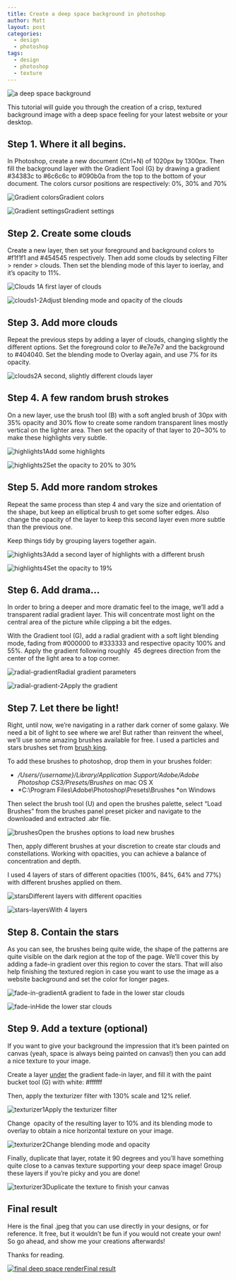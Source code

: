 ```yaml
---
title: Create a deep space background in photoshop
author: Matt
layout: post
categories:
  - design
  - photoshop
tags:
  - design
  - photoshop
  - texture
---
```

<p class="attachement"><span><img src="http://blog.ekynoxe.com/wp-content/uploads/2010/09/intro.jpg" alt="a deep space background" /></span></p>

This tutorial will guide you through the creation of a crisp, textured background image with a deep space feeling for your latest website or your desktop.

<!--more-->

## Step 1. Where it all begins.

In Photoshop, create a new document (Ctrl+N) of 1020px by 1300px. Then fill the background layer with the Gradient Tool (G) by drawing a gradient #34383c to #6c6c6c to #090b0a from the top to the bottom of your document. The colors cursor positions are respectively: 0%, 30% and 70%

<p class="attachement"><span><img src="http://blog.ekynoxe.com/wp-content/uploads/2010/09/2.jpg" alt="Gradient colors" /><span>Gradient colors</span></span></p>

<p class="attachement"><span><img src="http://blog.ekynoxe.com/wp-content/uploads/2010/09/3.jpg" alt="Gradient settings" /><span>Gradient settings</span></span></p>

## Step 2. Create some clouds

Create a new layer, then set your foreground and background colors to #f1f1f1 and #454545 respectively. Then add some clouds by selecting Filter > render > clouds. Then set the blending mode of this layer to ioerlay, and it&#8217;s opacity to 11%.

<p class="attachement"><span><img src="http://blog.ekynoxe.com/wp-content/uploads/2010/09/clouds1.jpg" alt="Clouds 1" /><span>A first layer of clouds</span></span></p>

<p class="attachement"><span><img src="http://blog.ekynoxe.com/wp-content/uploads/2010/09/clouds1-2.jpg" alt="clouds1-2" /><span>Adjust blending mode and opacity of the clouds</span></span></p>

## Step 3. Add more clouds

Repeat the previous steps by adding a layer of clouds, changing slightly the different options. Set the foreground color to #e7e7e7 and the background to #404040. Set the blending mode to Overlay again, and use 7% for its opacity.

<p class="attachement"><span><img src="http://blog.ekynoxe.com/wp-content/uploads/2010/09/clouds2.jpg" alt="clouds2" /><span>A second, slightly different clouds layer</span></span></p>

## Step 4. A few random brush strokes

On a new layer, use the brush tool (B) with a soft angled brush of 30px with 35% opacity and 30% flow to create some random transparent lines mostly vertical on the lighter area. Then set the opacity of that layer to 20~30% to make these highlights very subtle.

<p class="attachement"><span><img src="http://blog.ekynoxe.com/wp-content/uploads/2010/09/7-highlights1.jpg" alt="highlights1" /><span>Add some highlights</span></span></p>

<p class="attachement"><span><img src="http://blog.ekynoxe.com/wp-content/uploads/2010/09/8-highlights2.jpg" alt="highlights2" /><span>Set the opacity to 20% to 30%</span></span></p>

## Step 5. Add more random strokes

Repeat the same process than step 4 and vary the size and orientation of the shape, but keep an elliptical brush to get some softer edges. Also change the opacity of the layer to keep this second layer even more subtle than the previous one.

Keep things tidy by grouping layers together again.

<p class="attachement"><span><img src="http://blog.ekynoxe.com/wp-content/uploads/2010/09/9-highlights3.jpg" alt="highlights3" /><span>Add a second layer of highlights with a different brush</span></span></p>

<p class="attachement"><span><img src="http://blog.ekynoxe.com/wp-content/uploads/2010/09/10-highlights4.jpg" alt="highlights4" /><span>Set the opacity to 19%</span></span></p>

## Step 6. Add drama&#8230;

In order to bring a deeper and more dramatic feel to the image, we&#8217;ll add a transparent radial gradient layer. This will concentrate most light on the central area of the picture while clipping a bit the edges.

With the Gradient tool (G), add a radial gradient with a soft light blending mode, fading from #000000 to #333333 and respective opacity 100% and 55%. Apply the gradient following roughly  45 degrees direction from the center of the light area to a top corner.

<p class="attachement"><span><img src="http://blog.ekynoxe.com/wp-content/uploads/2010/09/11-radial-gradient.jpg" alt="radial-gradient" /><span>Radial gradient parameters</span></span></p>

<p class="attachement"><span><img src="http://blog.ekynoxe.com/wp-content/uploads/2010/09/12-radial-gradient-2.jpg" alt="radial-gradient-2" /><span>Apply the gradient</span></span></p>

## Step 7. Let there be light!

Right, until now, we&#8217;re navigating in a rather dark corner of some galaxy. We need a bit of light to see where we are! But rather than reinvent the wheel, we&#8217;ll use some amazing brushes available for free. I used a particles and stars brushes set from [brush king][1].

To add these brushes to photoshop, drop them in your brushes folder:

*   */Users/{username}/Library/Application Support/Adobe/Adobe Photoshop CS3/Presets/Brushes* on mac OS X
*   *C:\Program Files\Adobe\Photoshop\Presets\Brushes *on Windows

Then select the brush tool (U) and open the brushes palette, select &#8220;Load Brushes&#8221; from the brushes panel preset picker and navigate to the downloaded and extracted .abr file.

<p class="attachement"><span><img src="http://blog.ekynoxe.com/wp-content/uploads/2010/09/brushes.jpg" alt="brushes" /><span>Open the brushes options to load new brushes</span></span></p>

Then, apply different brushes at your discretion to create star clouds and constellations. Working with opacities, you can achieve a balance of concentration and depth.

I used 4 layers of stars of different opacities (100%, 84%, 64% and 77%) with different brushes applied on them.

<p class="attachement"><span><img src="http://blog.ekynoxe.com/wp-content/uploads/2010/09/13-stars.jpg" alt="stars" /><span>Different layers with different opacities</span></span></p>

<p class="attachement"><span><img src="http://blog.ekynoxe.com/wp-content/uploads/2010/09/14-stars-layers.jpg" alt="stars-layers" /><span>With 4 layers</span></span></p>

## Step 8. Contain the stars

As you can see, the brushes being quite wide, the shape of the patterns are quite visible on the dark region at the top of the page. We&#8217;ll cover this by adding a fade-in gradient over this region to cover the stars. That will also help finishing the textured region in case you want to use the image as a website background and set the color for longer pages.

<p class="attachement"><span><img src="http://blog.ekynoxe.com/wp-content/uploads/2010/09/15-fade-in-gradient.jpg" alt="fade-in-gradient" /><span>A gradient to fade in the lower star clouds</span></span></p>

<p class="attachement"><span><img src="http://blog.ekynoxe.com/wp-content/uploads/2010/09/16-fade-in.jpg" alt="fade-in" /><span>Hide the lower star clouds</span></span></p>

## Step 9. Add a texture (optional)

If you want to give your background the impression that it&#8217;s been painted on canvas (yeah, space is always being painted on canvas!) then you can add a nice texture to your image.

Create a layer <span style="text-decoration: underline;">under</span> the gradient fade-in layer, and fill it with the paint bucket tool (G) with white: #ffffff

Then, apply the texturizer filter with 130% scale and 12% relief.

<p class="attachement"><span><img src="http://blog.ekynoxe.com/wp-content/uploads/2010/09/17-texturizer.jpg" alt="texturizer1" /><span>Apply the texturizer filter</span></span></p>

Change  opacity of the resulting layer to 10% and its blending mode to overlay to obtain a nice horizontal texture on your image.

<p class="attachement"><span><img src="http://blog.ekynoxe.com/wp-content/uploads/2010/09/18-texturizer2.jpg" alt="texturizer2" /><span>Change blending mode and opacity</span></span></p>

Finally, duplicate that layer, rotate it 90 degrees and you&#8217;ll have something quite close to a canvas texture supporting your deep space image! Group these layers if you&#8217;re picky and you are done!

<p class="attachement"><span><img src="http://blog.ekynoxe.com/wp-content/uploads/2010/09/19-texturizer3.jpg" alt="texturizer3" /><span>Duplicate the texture to finish your canvas</span></span></p>

## Final result

Here is the final .jpeg that you can use directly in your designs, or for reference. It free, but it wouldn&#8217;t be fun if you would not create your own! So go ahead, and show me your creations afterwards!

Thanks for reading.

<p class="attachement"><a href="http://blog.ekynoxe.com/wp-content/uploads/2010/09/deep_space1.jpg" title="final deep space render" rel="lightbox[215]"><img src="http://blog.ekynoxe.com/wp-content/uploads/2010/09/deep_space1-235x300.jpg" alt="final deep space render" /><span>Final result</span></a></p>

 [1]: http://www.brushking.eu/35/particles-and-stars-brushes.html